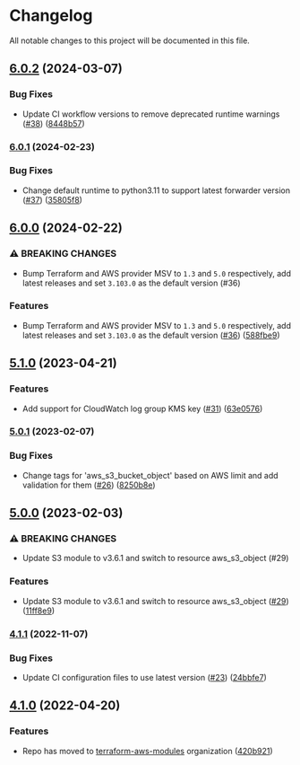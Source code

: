 # Changelog

All notable changes to this project will be documented in this file.

## [6.0.2](https://github.com/terraform-aws-modules/terraform-aws-datadog-forwarders/compare/v6.0.1...v6.0.2) (2024-03-07)


### Bug Fixes

* Update CI workflow versions to remove deprecated runtime warnings ([#38](https://github.com/terraform-aws-modules/terraform-aws-datadog-forwarders/issues/38)) ([8448b57](https://github.com/terraform-aws-modules/terraform-aws-datadog-forwarders/commit/8448b57d88a59a9ee69dd80342c2600bb2add177))

### [6.0.1](https://github.com/terraform-aws-modules/terraform-aws-datadog-forwarders/compare/v6.0.0...v6.0.1) (2024-02-23)


### Bug Fixes

* Change default runtime to python3.11 to support latest forwarder version ([#37](https://github.com/terraform-aws-modules/terraform-aws-datadog-forwarders/issues/37)) ([35805f8](https://github.com/terraform-aws-modules/terraform-aws-datadog-forwarders/commit/35805f851a91312a6a91ded0e93f7b96d6dc732b))

## [6.0.0](https://github.com/terraform-aws-modules/terraform-aws-datadog-forwarders/compare/v5.1.0...v6.0.0) (2024-02-22)


### ⚠ BREAKING CHANGES

* Bump Terraform and AWS provider MSV to `1.3` and `5.0` respectively, add latest releases and set `3.103.0` as the default version (#36)

### Features

* Bump Terraform and AWS provider MSV to `1.3` and `5.0` respectively, add latest releases and set `3.103.0` as the default version ([#36](https://github.com/terraform-aws-modules/terraform-aws-datadog-forwarders/issues/36)) ([588fbe9](https://github.com/terraform-aws-modules/terraform-aws-datadog-forwarders/commit/588fbe98741f1e17089f0064d0182d252158d1bf))

## [5.1.0](https://github.com/terraform-aws-modules/terraform-aws-datadog-forwarders/compare/v5.0.1...v5.1.0) (2023-04-21)


### Features

* Add support for CloudWatch log group KMS key ([#31](https://github.com/terraform-aws-modules/terraform-aws-datadog-forwarders/issues/31)) ([63e0576](https://github.com/terraform-aws-modules/terraform-aws-datadog-forwarders/commit/63e0576fdf682caf72a49f20f2d8a62d23445ebb))

### [5.0.1](https://github.com/terraform-aws-modules/terraform-aws-datadog-forwarders/compare/v5.0.0...v5.0.1) (2023-02-07)


### Bug Fixes

* Change tags for 'aws_s3_bucket_object' based on AWS limit and add validation for them ([#26](https://github.com/terraform-aws-modules/terraform-aws-datadog-forwarders/issues/26)) ([8250b8e](https://github.com/terraform-aws-modules/terraform-aws-datadog-forwarders/commit/8250b8e331fa6d730370d6f8fc243634000e16b7))

## [5.0.0](https://github.com/terraform-aws-modules/terraform-aws-datadog-forwarders/compare/v4.1.1...v5.0.0) (2023-02-03)


### ⚠ BREAKING CHANGES

* Update S3 module to v3.6.1 and switch to resource aws_s3_object (#29)

### Features

* Update S3 module to v3.6.1 and switch to resource aws_s3_object ([#29](https://github.com/terraform-aws-modules/terraform-aws-datadog-forwarders/issues/29)) ([11ff8e9](https://github.com/terraform-aws-modules/terraform-aws-datadog-forwarders/commit/11ff8e9dcd96aefb31a0998a8833b2c98e11b4f0))

### [4.1.1](https://github.com/terraform-aws-modules/terraform-aws-datadog-forwarders/compare/v4.1.0...v4.1.1) (2022-11-07)


### Bug Fixes

* Update CI configuration files to use latest version ([#23](https://github.com/terraform-aws-modules/terraform-aws-datadog-forwarders/issues/23)) ([24bbfe7](https://github.com/terraform-aws-modules/terraform-aws-datadog-forwarders/commit/24bbfe7cc270db7c1bd82e015895f7c4eef11237))

## [4.1.0](https://github.com/clowdhaus/terraform-aws-datadog-forwarders/compare/v4.0.1...v4.1.0) (2022-04-20)


### Features

* Repo has moved to [terraform-aws-modules](https://github.com/terraform-aws-modules/terraform-aws-datadog-forwarders) organization ([420b921](https://github.com/clowdhaus/terraform-aws-datadog-forwarders/commit/420b9214b8684d6f9602533515ecc8b829d3244e))
